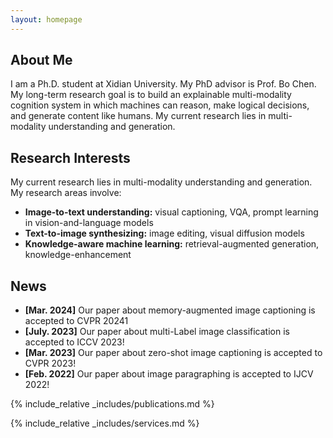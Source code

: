```yaml
---
layout: homepage
---
```


## About Me

I am a Ph.D. student at Xidian University. My PhD advisor is Prof. Bo Chen. My long-term research goal is to build an explainable multi-modality cognition system in which machines can reason, make logical decisions, and generate content like humans. My current research lies in multi-modality understanding and generation.

## Research Interests
My current research lies in multi-modality understanding and generation. My research areas involve:
- **Image-to-text understanding:** visual captioning, VQA, prompt learning in vision-and-language models
- **Text-to-image synthesizing:** image editing, visual diffusion models
- **Knowledge-aware machine learning:** retrieval-augmented generation, knowledge-enhancement

## News
- **[Mar. 2024]** Our paper about memory-augmented image captioning is accepted to CVPR 20241
- **[July. 2023]** Our paper about multi-Label image classification is accepted to ICCV 2023!
- **[Mar. 2023]** Our paper about zero-shot image captioning is accepted to CVPR 2023!
- **[Feb. 2022]** Our paper about image paragraphing is accepted to IJCV 2022!

{% include_relative _includes/publications.md %}

{% include_relative _includes/services.md %}

